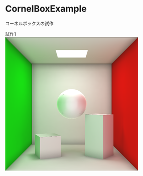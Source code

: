 # CornelBoxExample
コーネルボックスの試作
  
  
  試作1  
   ![Alt text](/CornellBoxExample/ExmpleImage/Exaple1.png)  
